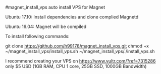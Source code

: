 #magnet_install_vps
auto install VPS for Magnet

Ubuntu 17.10:
	Install dependencies and clone complied Magnetd

Ubuntu 16.04:
	Magnet will be compiled


To install following commands:

git clone https://github.com/h99178/magnet_install_vps.git
chmod +x ~/magnet_install_vps/install_vps.sh
~/magnet_install_vps/./install_vps.sh



I recommend creating your VPS on https://www.vultr.com/?ref=7315286 only $5 USD (1GB RAM, CPU 1 core, 25GB SSD, 1000GB Bandwidth)